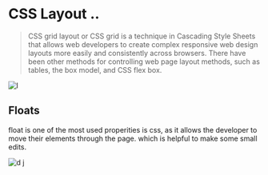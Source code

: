# CSS Layout ..

> CSS grid layout or CSS grid is a technique in Cascading Style Sheets that allows web developers to create complex responsive web design layouts more easily and consistently across browsers. There have been other methods for controlling web page layout methods, such as tables, the box model, and CSS flex box.


![l](https://miro.medium.com/max/1024/1*0wCXMhCoUZh04Vr85I86SA.png)


## Floats

float is one of the most used properities is css, as it allows the developer to move their elements through the page. which is helpful to make some small edits.

![d](https://www.1keydata.com/css-tutorial/website-layout-using-float.jpg)
j
